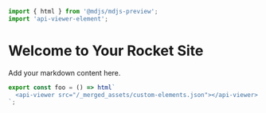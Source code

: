 ```js script
import { html } from '@mdjs/mdjs-preview';
import 'api-viewer-element';
```

# Welcome to Your Rocket Site

Add your markdown content here.

```js story
export const foo = () => html`
  <api-viewer src="/_merged_assets/custom-elements.json"></api-viewer>
`;
```
